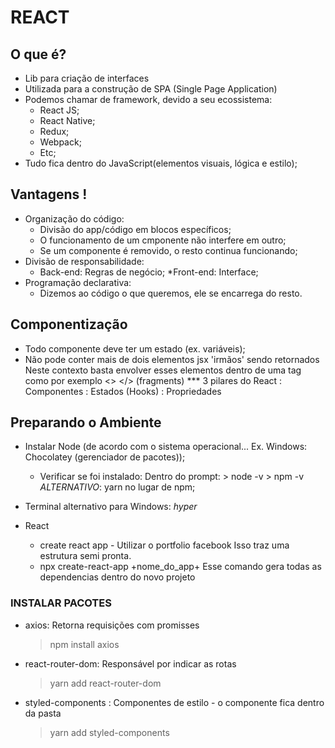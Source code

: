 # REACT

## O que é?

- Lib para criação de interfaces
- Utilizada para a construção de SPA (Single Page Application)
- Podemos chamar de framework, devido a seu ecossistema:
   * React JS;
   * React Native;
   * Redux;
   * Webpack;
   * Etc;
- Tudo fica dentro do JavaScript(elementos visuais, lógica e estilo); 

## Vantagens !

- Organização do código:
   * Divisão do app/código em blocos específicos;
   * O funcionamento de um cmponente não interfere em outro;
   * Se um componente é removido, o resto continua funcionando; 
- Divisão de responsabilidade:
   * Back-end: Regras de negócio;
   *Front-end: Interface;
- Programação declarativa:
   * Dizemos ao código o que queremos, ele se encarrega do resto.

## Componentização
- Todo componente deve ter um estado (ex. variáveis);
- Não pode conter mais de dois elementos jsx 'irmãos' sendo retornados
   Neste contexto basta envolver esses elementos dentro de uma tag como por 
   exemplo <> </> (fragments)
*** 3 pilares do React : Componentes : Estados (Hooks) : Propriedades 

## Preparando o Ambiente
- Instalar Node (de acordo com o sistema operacional... 
      Ex. Windows: Chocolatey (gerenciador de pacotes));
   * Verificar se foi instalado:
      Dentro do prompt: 
         > node -v
         > npm -v
      _ALTERNATIVO_: yarn no lugar de npm;

- Terminal alternativo para Windows: _hyper_

- React
   * create react app - Utilizar o portfolio facebook
      Isso traz uma estrutura semi pronta.
   * npx create-react-app +nome_do_app+
      Esse comando gera todas as dependencias dentro do novo projeto


### INSTALAR PACOTES
   - axios: Retorna requisições com promisses
      > npm install axios

   - react-router-dom: Responsável por indicar as rotas
      > yarn add  react-router-dom

   - styled-components : Componentes de estilo - o componente fica dentro da pasta
      > yarn add styled-components
